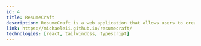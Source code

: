 ```yaml
---
id: 4
title: ResumeCraft
description: ResumeCraft is a web application that allows users to create and download their resumes in PDF format."
link: https://michaeleii.github.io/resumecraft/
technologies: [react, tailwindcss, typescript]
---
```

